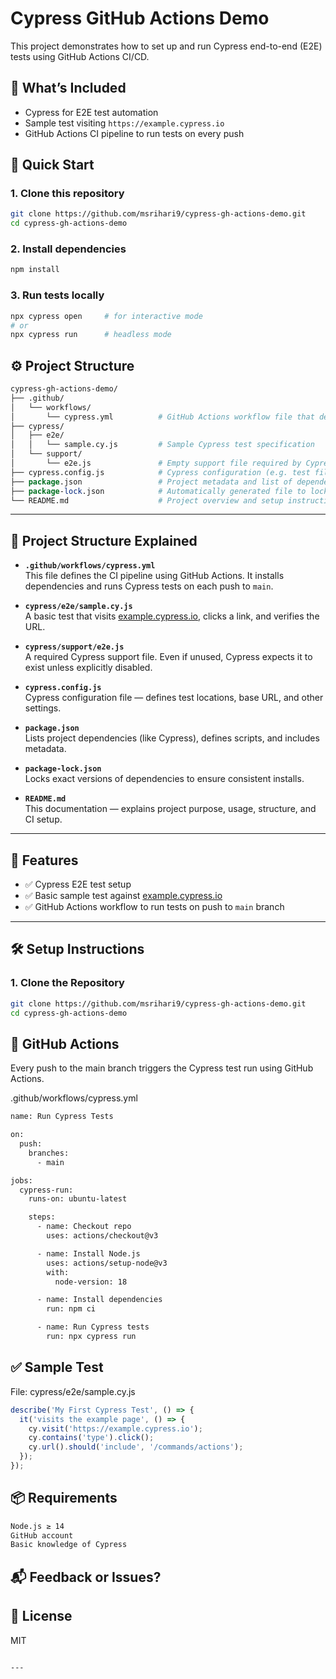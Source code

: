 # Cypress GitHub Actions Demo

This project demonstrates how to set up and run Cypress end-to-end (E2E) tests using GitHub Actions CI/CD.

## 🧪 What’s Included

- Cypress for E2E test automation
- Sample test visiting `https://example.cypress.io`
- GitHub Actions CI pipeline to run tests on every push

## 🚀 Quick Start

### 1. Clone this repository

```bash
git clone https://github.com/msrihari9/cypress-gh-actions-demo.git
cd cypress-gh-actions-demo
```

### 2. Install dependencies
```bash
npm install
```

### 3. Run tests locally
```bash
npx cypress open     # for interactive mode
# or
npx cypress run      # headless mode
```


## ⚙️ Project Structure
```perl
cypress-gh-actions-demo/
├── .github/
│   └── workflows/
│       └── cypress.yml          # GitHub Actions workflow file that defines CI steps
├── cypress/
│   ├── e2e/
│   │   └── sample.cy.js         # Sample Cypress test specification
│   └── support/
│       └── e2e.js               # Empty support file required by Cypress
├── cypress.config.js            # Cypress configuration (e.g. test file pattern, base URL)
├── package.json                 # Project metadata and list of dependencies/scripts
├── package-lock.json            # Automatically generated file to lock dependencies' versions
└── README.md                    # Project overview and setup instructions
```

---

## 📁 Project Structure Explained

- **`.github/workflows/cypress.yml`**  
  This file defines the CI pipeline using GitHub Actions. It installs dependencies and runs Cypress tests on each push to `main`.

- **`cypress/e2e/sample.cy.js`**  
  A basic test that visits [example.cypress.io](https://example.cypress.io), clicks a link, and verifies the URL.

- **`cypress/support/e2e.js`**  
  A required Cypress support file. Even if unused, Cypress expects it to exist unless explicitly disabled.

- **`cypress.config.js`**  
  Cypress configuration file — defines test locations, base URL, and other settings.

- **`package.json`**  
  Lists project dependencies (like Cypress), defines scripts, and includes metadata.

- **`package-lock.json`**  
  Locks exact versions of dependencies to ensure consistent installs.

- **`README.md`**  
  This documentation — explains project purpose, usage, structure, and CI setup.

---

## 🧪 Features

- ✅ Cypress E2E test setup
- ✅ Basic sample test against [example.cypress.io](https://example.cypress.io)
- ✅ GitHub Actions workflow to run tests on push to `main` branch

---

## 🛠️ Setup Instructions

### 1. Clone the Repository

```bash
git clone https://github.com/msrihari9/cypress-gh-actions-demo.git
cd cypress-gh-actions-demo
```

## 🤖 GitHub Actions
Every push to the main branch triggers the Cypress test run using GitHub Actions.

.github/workflows/cypress.yml
```bash
name: Run Cypress Tests

on:
  push:
    branches:
      - main

jobs:
  cypress-run:
    runs-on: ubuntu-latest

    steps:
      - name: Checkout repo
        uses: actions/checkout@v3

      - name: Install Node.js
        uses: actions/setup-node@v3
        with:
          node-version: 18

      - name: Install dependencies
        run: npm ci

      - name: Run Cypress tests
        run: npx cypress run
```

## ✅ Sample Test
File: cypress/e2e/sample.cy.js
```js
describe('My First Cypress Test', () => {
  it('visits the example page', () => {
    cy.visit('https://example.cypress.io');
    cy.contains('type').click();
    cy.url().should('include', '/commands/actions');
  });
});
```

## 📦 Requirements
```bash
Node.js ≥ 14
GitHub account
Basic knowledge of Cypress
```

## 📬 Feedback or Issues?

## 📝 License
MIT
```bash

---
```
